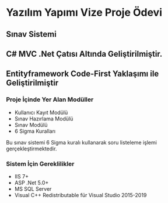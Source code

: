 # Yazılım Yapımı Vize Proje Ödevi 
## Sınav Sistemi

## C# MVC .Net Çatısı Altında Geliştirilmiştir.
## Entityframework Code-First Yaklaşımı ile Geliştirilmiştir

### Proje İçinde Yer Alan Modüller

* Kullanıcı Kayıt Modülü
* Sınav Hazırlama Modülü
* Sınav Modülü
* 6 Sigma Kuralları

Bu sınav sistemi 6 Sigma kuralı kullanarak soru listeleme işlemi gerçekleştirmektedir.

### Sistem İçin Gereklilikler 

* IIS 7+
* ASP .Net 5.0+
* MS SQL Server
* Visual C++ Redistributable für Visual Studio 2015-2019

